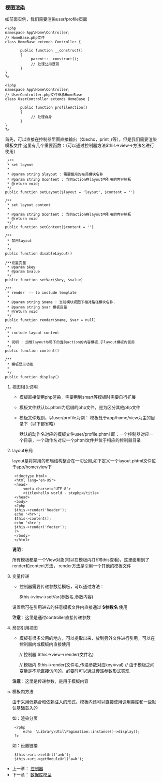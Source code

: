 ### 视图渲染
如前面实例，我们需要渲染user/profile页面

	<?php
    namespace App\Home\Controller;
	// HomeBase.php文件
    class HomeBase extends Controller {
    
           public function __construct()
           {
                parent::__construct();
                // 处理公用逻辑
           }
    }
    ?>
    
	<?php
    namespace App\Home\Controller;
	// UserController.php文件继承HomeBase
    class UserController extends HomeBase {
    
           public function profileAction()
           {
                // 处理自身
           }
    }
    ?>
首先，可以直接在控制器里面直接输出（如echo，print_r等），但是我们需要渲染模板文件
这里有几个重要函数：（可以通过控制器方法$this->view->方法名进行使用）
	
	 /**
     * set layout
     *
     * @param string $layout : 需要使用的布局模块名称
     * @param string $content : 当前action在layout内引用的内容模板
     * @return void;
     */
    public function setLayout($layout = 'layout', $content = '')
    
	/**
     * set layout content
     *
     * @param string $content : 当前action在layout内引用的内容模板
     * @return void
     */
    public function setContent($content = '')
    
    /**
     * 禁用layout
     *
     */
    public function disableLayout()
    
    /**设置变量
     * @param $key
     * @param $value
     */
    public function setVar($key, $value)
    
    /**
     * render  -- to include template
     *
     * @param string $name : 当前模块视图下相对路径模块名称.
     * @param string $var 模板变量
     * @return void
     */
    public function render($name, $var = null)
    
    /**
     * include layout content
     *
     * 说明 : 加载layout布局下的当前action的内容模板,于layout模板内使用
     */
    public function content()
    
    /**
     * 模板显示功能
     *
     */
    public function display()


1. 视图相关说明 
   - 模板直接使用php渲染，需要用到smart等模板时需要自行扩展
   - 模板文件默认以.phtml为后缀的php文件，是为区分其他php文件
   - 模板文件规则，以user/profile为例：
     模板处于app/home/view为主的目录下（以下都省略）
     
     默认的动作名对应的模板文件user/profile.phtml
     即：一个控制器对应一个目录，一个动作名对应一个phtml文件并位于相应的控制器目录
     
2. layout布局

	layout是将常用的布局结构整合在一切公用,如下定义一个layout.phtml文件位于app/home/view下
        
        <!doctype html>
        <html lang="en-US">
        <head>
            <meta charset="UTF-8">
            <title>hello world - stephp</title>
        </head>
        <body>
        <?php
        $this->render('header');
        echo '<hr>';
        $this->content();
        echo '<hr>';
        $this->render('footer');
        ?>
        </body>
        </html>
        
	**说明**：

    所有模板都是一个View对象(可以在模板内打印$this查看)，这里面用到了render和content方法，
    render方法是引用一个其他的模板文件
	  	
3. 变量传递
   - 控制器需要传递参数给模板，可以通过方法：
   
        $this->view->setVar(参数名,参数内容)
       
    设置后可在引用进去的任意模板文件内直接通过 **$参数名** 使用
    
    **注意**：这里是通过controller直接传递参数
    
4. 局部引用视图

   -  模板有很多公用的地方，可以提取出来，放到另外文件进行引用，可以在控制器内或模板内直接使用
 
     
        // 控制器
        $this->view->render(文件名)
        
        // 模板内
        $this->render(文件名,传递参数对应key=>val)
        // 由于模板之间变量是不能直接访问的，必要时可以通过传递参数形式实现

    **注意**：这里是传递参数，是用于模板内容

5. 模板内方法

   由于采用低耦合和依赖注入的形式，模板内还可以直接使用调用类库和一些默认基础载入的
   
   如：渲染分页
   
        <?php 
            echo  \Library\Util\Pagination::instance()->display();
        ?>
        
   如：设置链接
   
        $this->uri->setUrl('a=b');
        $this->uri->getModuleUrl('a=b');
        
- 上一章： [控制器](dispatcher.md)
- 下一章： [数据库模型](model.md)